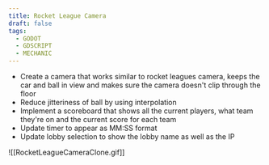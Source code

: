 ```yaml
---
title: Rocket League Camera
draft: false
tags:
  - GODOT
  - GDSCRIPT
  - MECHANIC
---
```

- Create a camera that works similar to rocket leagues camera, keeps the car and ball in view and makes sure the camera doesn't clip through the floor
- Reduce jitteriness of ball by using interpolation
- Implement a scoreboard that shows all the current players, what team they're on and the current score for each team
- Update timer to appear as MM:SS format
- Update lobby selection to show the lobby name as well as the IP

![[RocketLeagueCameraClone.gif]]
